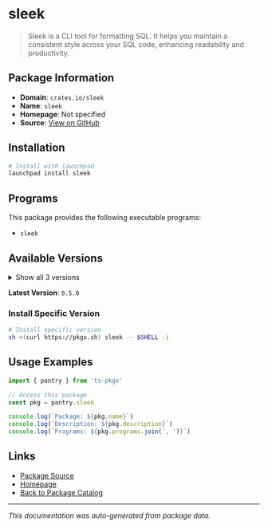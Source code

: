 # sleek

> Sleek is a CLI tool for formatting SQL. It helps you maintain a consistent style across your SQL code, enhancing readability and productivity.

## Package Information

- **Domain**: `crates.io/sleek`
- **Name**: `sleek`
- **Homepage**: Not specified
- **Source**: [View on GitHub](https://github.com/pkgxdev/pantry/tree/main/projects/crates.io/sleek/package.yml)

## Installation

```bash
# Install with launchpad
launchpad install sleek
```

## Programs

This package provides the following executable programs:

- `sleek`

## Available Versions

<details>
<summary>Show all 3 versions</summary>

- `0.5.0`, `0.4.0`, `0.3.0`

</details>

**Latest Version**: `0.5.0`

### Install Specific Version

```bash
# Install specific version
sh <(curl https://pkgx.sh) sleek -- $SHELL -i
```

## Usage Examples

```typescript
import { pantry } from 'ts-pkgx'

// Access this package
const pkg = pantry.sleek

console.log(`Package: ${pkg.name}`)
console.log(`Description: ${pkg.description}`)
console.log(`Programs: ${pkg.programs.join(', ')}`)
```

## Links

- [Package Source](https://github.com/pkgxdev/pantry/tree/main/projects/crates.io/sleek/package.yml)
- [Homepage](#)
- [Back to Package Catalog](../../package-catalog.md)

---

*This documentation was auto-generated from package data.*
